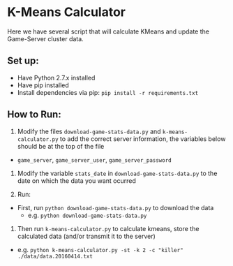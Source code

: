 # K-Means Calculator

Here we have several script that will calculate KMeans and update the 
Game-Server cluster data.

## Set up:

* Have Python 2.7.x installed
* Have pip installed
* Install dependencies via pip: `pip install -r requirements.txt`

## How to Run:
1. Modify the files `download-game-stats-data.py` and `k-means-calculator.py` to add the correct server information, the variables below should be at the top of the file
  * `game_server`, `game_server_user`, `game_server_password`

1. Modify the variable `stats_date` in `download-game-stats-data.py` to the date on which the data you want ocurred

1. Run:
  * First, run `python download-game-stats-data.py` to download the data
    * e.g. `python download-game-stats-data.py`

1. Then run `k-means-calculator.py` to calculate kmeans, store the calculated data (and/or transmit it to the server)
  * e.g. `python k-means-calculator.py -st -k 2 -c "killer" ./data/data.20160414.txt`